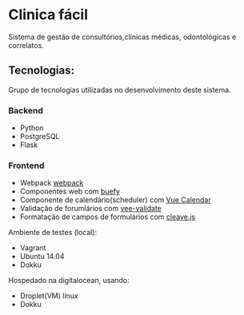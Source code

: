 # Clinica fácil
Sistema de gestão de consultórios,clinicas médicas, odontológicas e correlatos.

## Tecnologias:
Grupo de tecnologias utilizadas no desenvolvimento deste sistema.

### Backend
* Python
* PostgreSQL
* Flask

### Frontend
* Webpack [webpack](https://webpack.js.org/)
* Componentes web com [buefy](https://buefy.github.io)
* Componente de calendário(scheduler) com [Vue Calendar](https://v-calendar.davidpaternina.com/) 
* Validação de forumlários com [vee-validate](https://baianat.github.io/vee-validate)
* Formatação de campos de formulários com [cleave.js](https://nosir.github.io/cleave.js)

Ambiente de testes (local):
* Vagrant
* Ubuntu 14.04
* Dokku

Hospedado na digitalocean, usando:
* Droplet(VM) linux
* Dokku
